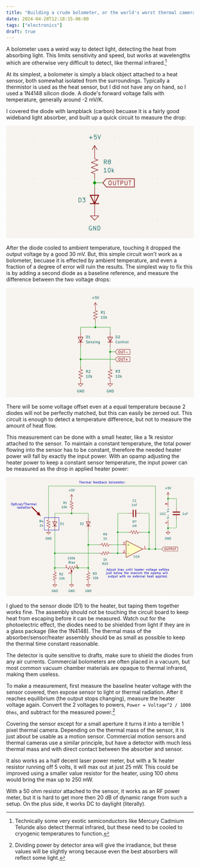 ```yaml
---
title: "Building a crude bolometer, or the world's worst thermal camera."
date: 2024-04-28T12:18:15-06:00
tags: ["electronics"]
draft: true
---
```


A bolometer uses a weird way to detect light, detecting the heat from absorbing light.
This limits sensitivity and speed, but works at wavelengths which are otherwise very difficult to detect, like thermal infrared.[^bandgap]

At its simplest, a bolometer is simply a black object attached to a heat sensor, both somewhat isolated from the surroundings.
Typically a thermistor is used as the heat sensor, but I did not have any on hand, so I used a 1N4148 silicon diode.
A diode's forward voltage falls with temperature, generally around -2 mV/K.

I covered the diode with lampblack (carbon) becuase it is a fairly good wideband light absorber, and built up a quick circuit to measure the drop:

![A schematic of a diode as part of a voltage divider to measure the voltage drop.](drop.png)

After the diode cooled to ambient temperature, touching it dropped the output voltage by a good 30 mV.
But, this simple circuit won't work as a bolometer, becuase it is effected by ambient temperature, and even a fraction of a degree of error will ruin the results.
The simplest way to fix this is by adding a second diode as a baseline reference, and measure the difference between the two voltage drops:

![Diode bridge](bridge.png)

There will be some voltage offset even at a equal temperature because 2 diodes will not be perfectly matched, but this can easily be zeroed out.
This circuit is enough to detect a temperature difference, but not to measure the amount of heat flow.

This measurement can be done with a small heater, like a 1k resistor attached to the sensor.
To maintain a constant temperature, the total power flowing into the sensor has to be constant, therefore the needed heater power will fall by exactly the input power.
With an opamp adjusting the heater power to keep a constant sensor temperature, the input power can be measured as the drop in applied heater power:

![Heater feedback](nloop.png)

I glued to the sensor diode (D1) to the heater, but taping them together works fine.
The assembly should not be touching the circuit board to keep heat from escaping before it can be measured.
Watch out for the photoelectric effect, the diodes need to be shielded from light if they are in a glass package (like the 1N4148).
The thermal mass of the absorber/sensor/heater assembly should be as small as possible to keep the thermal time constant reasonable.

The detector is quite sensitive to drafts, make sure to shield the diodes from any air currents.
Commercial bolometers are often placed in a vacuum, but most common vacuum chamber materials are opaque to thermal infrared, making them useless.

To make a measurement, first measure the baseline heater voltage with the sensor covered, then expose sensor to light or thermal radiation.
After it reaches equilibrium (the output stops changing), measure the heater voltage again.
Convert the 2 voltages to powers, `Power = Voltage^2 / 1000 Ohms`, and subtract for the measured power.[^irradiance]

Covering the sensor except for a small aperture it turns it into a terrible 1 pixel thermal camera.
Depending on the thermal mass of the sensor, it is just about be usable as a motion sensor.
Commercial motion sensors and thermal cameras use a similar principle, but have a detector with much less thermal mass and with direct contact between the absorber and sensor.

It also works as a half decent laser power meter, but with a 1k heater resistor running off 5 volts, it will max out at just 25 mW.
This could be improved using a smaller value resistor for the heater, using 100 ohms would bring the max up to 250 mW.

With a 50 ohm resistor attached to the sensor, it works as an RF power meter, but it is hard to get more then 20 dB of dynamic range from such a setup.
On the plus side, it works DC to daylight (literally).

[^bandgap]: Technically some very exotic semiconductors like Mercury Cadmium Teluride also detect thermal infrared, but these need to be cooled to cryogenic temperatures to function. 

[^irradiance]: Dividing power by detector area will give the irradiance, but these values will be slightly wrong because even the best absorbers will reflect some light.
